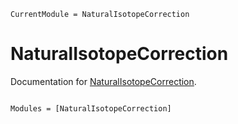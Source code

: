 ```@meta
CurrentModule = NaturalIsotopeCorrection
```

# NaturalIsotopeCorrection

Documentation for [NaturalIsotopeCorrection](https://github.com/vm-vh/NaturalIsotopeCorrection.jl).

```@index
```

```@autodocs
Modules = [NaturalIsotopeCorrection]
```

